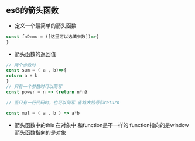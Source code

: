 ## es6的箭头函数

- 定义一个最简单的箭头函数

```javascript
const fnDemo = ([这里可以选填参数])=>{
} 
```



- 箭头函数的返回值

```javascript
// 两个参数时
const sum = ( a , b)=>{
return a + b    
}
// 只有一个参数时可以简写
const power = n => {return n*n}

// 当只有一行代码时，也可以简写 省略大括号和return

const mul = ( a , b ) => a*b
```

  

- 箭头函数中的this 在对象中 和function是不一样的  function指向的是window 箭头函数指向的是对象